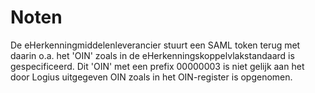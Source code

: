 # Noten

<a name="note-eHerkenning"></a>De eHerkenningmiddelenleverancier stuurt een SAML
token terug met daarin o.a. het 'OIN' zoals in de eHerkenningskoppelvlakstandaard
is gespecificeerd. Dit 'OIN' met een prefix 00000003 is niet gelijk aan
het door Logius uitgegeven OIN zoals in het OIN-register is
opgenomen.
